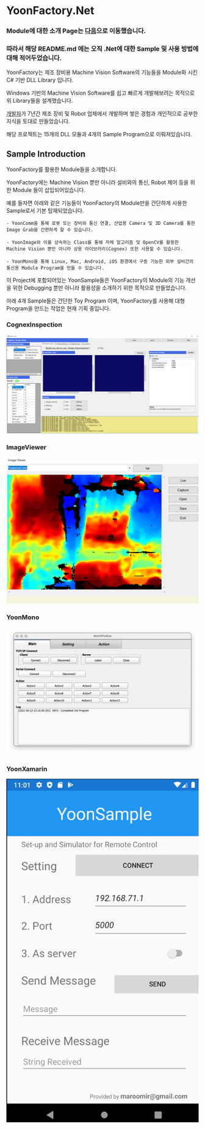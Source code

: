 # YoonFactory.Net #

### Module에 대한 소개 Page는 [다음](https://github.com/maroomir/YoonFactory/blob/main/README.md)으로 이동했습니다. ###

### 따라서 해당 README.md 에는 오직 .Net에 대한 Sample 및 사용 방법에 대해 적어두었습니다. ###


YoonFactory는 제조 장비용 Machine Vision Software의 기능들을 Module화 시킨 C# 기반 DLL Library 입니다.

Windows 기반의 Machine Vision Software를 쉽고 빠르게 개발해보려는 목적으로 위 Library들을 설계했습니다.

[개발자](https://github.com/maroomir/)가 7년간 제조 장비 및 Robot 업체에서 개발하며 쌓은 경험과 개인적으로 공부한 지식을 토대로 만들었습니다.

해당 프로젝트는 15개의 DLL 모듈과 4개의 Sample Program으로 이뤄져있습니다.



## Sample Introduction ##

YoonFactory를 활용한 Module들을 소개합니다.

YoonFactory에는 Machine Vision 뿐만 아니라 설비와의 통신, Robot 제어 등을 위한 Module 들이 삽입되어있습니다.

예를 들자면 아래와 같은 기능들이 YoonFactory의 Module만을 간단하게 사용한 Sample로서 기본 탑재되었습니다.


```
- YoonComm을 통해 로봇 또는 장비와 통신 연결, 산업용 Camera 및 3D Camera를 통한 Image Grab을 간편하게 할 수 있습니다.

- YoonImage와 이를 상속하는 Class를 통해 자체 알고리즘 및 OpenCV를 활용한 Machine Vision 뿐만 아니라 상용 라이브러리(Cognex) 또한 사용할 수 있습니다.

- YoonMono을 통해 Linux, Mac, Android, iOS 환경에서 구동 가능한 외부 설비간의 통신용 Module Program을 만들 수 있습니다.

```

이 Project에 포함되어있는 YoonSample들은 YoonFactory의 Module의 기능 개선을 위한 Debugging 뿐만 아니라 활용성을 소개하기 위한 목적으로 만들었습니다.

아래 4개 Sample들은 간단한 Toy Program 이며, YoonFactory를 사용해 대형 Program을 만드는 작업은 현재 기획 중입니다.


### CognexInspection ###

![CogInspection_screenshot](./Image/CognexInspection.PNG)


### ImageViewer ###

![ImgViewer_screenshot](./Image/ImageViewer.PNG)

### YoonMono ###

![Mono_screenshot](./Image/Mono.png)

### YoonXamarin ###

![Xam_screenshot](./Image/Xamarin.PNG)



